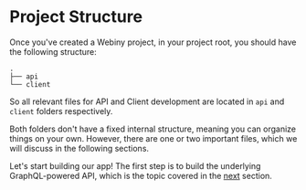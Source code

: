 # Project Structure

Once you've created a Webiny project, in your project root, you should have the following structure:

```text
.
├── api
└── client
```

So all relevant files for API and Client development are located in `api` and `client` folders respectively.

Both folders don't have a fixed internal structure, meaning you can organize things on your own. However, there are one or two important files, which we will discuss in the following sections.

Let's start building our app! The first step is to build the underlying GraphQL-powered API, which is the topic covered in the [next](webiny-api/) section.

